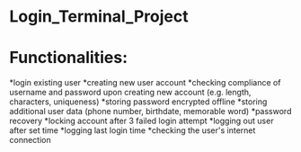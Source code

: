 # Login_Terminal_Project
# Functionalities:
*login existing user
*creating new user account
*checking compliance of username and password upon creating new account (e.g. length, characters, uniqueness)
*storing password encrypted offline
*storing additional user data (phone number, birthdate, memorable word)
*password recovery
*locking account after 3 failed login attempt
*logging out user after set time
*logging last login time
*checking the user's internet connection
